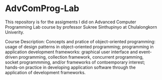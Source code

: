 # AdvComProg-Lab

This repository is for the assigments I did on Advanced Computer Programming Lab course by professor Sukree Sinthupinyo at Chulalongkorn Univerity.

Course Description:
Concepts and pratice of object-oriented programming: usage of design patterns in object-oriented programming; programming in application development frameworks: graphical user interface and event-driven programming, collection framework, concurrent programming, socket programmming, and/or frameworks of contoemporary interest; hands-on practice in developing application software through the application of development frameworks.
